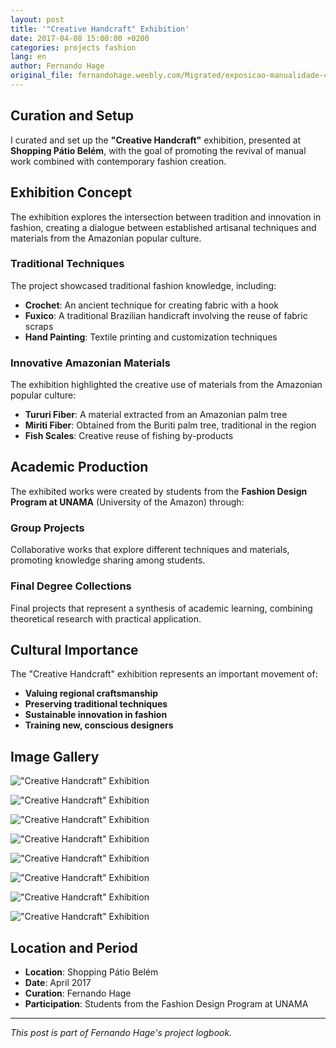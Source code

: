 ```yaml
---
layout: post
title: '"Creative Handcraft" Exhibition'
date: 2017-04-08 15:00:00 +0200
categories: projects fashion
lang: en
author: Fernando Hage
original_file: fernandohage.weebly.com/Migrated/exposicao-manualidade-criativa.html
---
```


## Curation and Setup

I curated and set up the **"Creative Handcraft"** exhibition, presented at **Shopping Pátio Belém**, with the goal of promoting the revival of manual work combined with contemporary fashion creation.

## Exhibition Concept

The exhibition explores the intersection between tradition and innovation in fashion, creating a dialogue between established artisanal techniques and materials from the Amazonian popular culture.

### Traditional Techniques

The project showcased traditional fashion knowledge, including:

- **Crochet**: An ancient technique for creating fabric with a hook
- **Fuxico**: A traditional Brazilian handicraft involving the reuse of fabric scraps
- **Hand Painting**: Textile printing and customization techniques

### Innovative Amazonian Materials

The exhibition highlighted the creative use of materials from the Amazonian popular culture:

- **Tururi Fiber**: A material extracted from an Amazonian palm tree
- **Miriti Fiber**: Obtained from the Buriti palm tree, traditional in the region
- **Fish Scales**: Creative reuse of fishing by-products

## Academic Production

The exhibited works were created by students from the **Fashion Design Program at UNAMA** (University of the Amazon) through:

### Group Projects

Collaborative works that explore different techniques and materials, promoting knowledge sharing among students.

### Final Degree Collections

Final projects that represent a synthesis of academic learning, combining theoretical research with practical application.

## Cultural Importance

The "Creative Handcraft" exhibition represents an important movement of:

- **Valuing regional craftsmanship**
- **Preserving traditional techniques**
- **Sustainable innovation in fashion**
- **Training new, conscious designers**

## Image Gallery


!["Creative Handcraft" Exhibition](/assets/images/2017-04-08-exposicao-manualidade-criativa-artesanato-01.png)



!["Creative Handcraft" Exhibition](/assets/images/2017-04-08-exposicao-manualidade-criativa-artesanato-02.jpg)



!["Creative Handcraft" Exhibition](/assets/images/2017-04-08-exposicao-manualidade-criativa-artesanato-03.png)



!["Creative Handcraft" Exhibition](/assets/images/2017-04-08-exposicao-manualidade-criativa-artesanato-04.jpg)



!["Creative Handcraft" Exhibition](/assets/images/2017-04-08-exposicao-manualidade-criativa-artesanato-05.jpg)



!["Creative Handcraft" Exhibition](/assets/images/2017-04-08-exposicao-manualidade-criativa-artesanato-06.jpg)



!["Creative Handcraft" Exhibition](/assets/images/2017-04-08-exposicao-manualidade-criativa-artesanato-07.jpg)



!["Creative Handcraft" Exhibition](/assets/images/2017-04-08-exposicao-manualidade-criativa-artesanato-08.jpg)



## Location and Period

- **Location**: Shopping Pátio Belém
- **Date**: April 2017
- **Curation**: Fernando Hage
- **Participation**: Students from the Fashion Design Program at UNAMA

---

*This post is part of Fernando Hage's project logbook.*